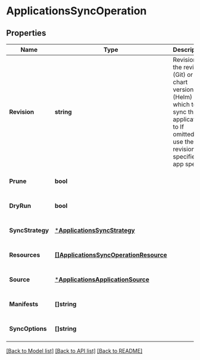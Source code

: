 # ApplicationsSyncOperation

## Properties
Name | Type | Description | Notes
------------ | ------------- | ------------- | -------------
**Revision** | **string** | Revision is the revision (Git) or chart version (Helm) which to sync the application to If omitted, will use the revision specified in app spec. | [optional] [default to null]
**Prune** | **bool** |  | [optional] [default to null]
**DryRun** | **bool** |  | [optional] [default to null]
**SyncStrategy** | [***ApplicationsSyncStrategy**](applicationsSyncStrategy.md) |  | [optional] [default to null]
**Resources** | [**[]ApplicationsSyncOperationResource**](applicationsSyncOperationResource.md) |  | [optional] [default to null]
**Source** | [***ApplicationsApplicationSource**](applicationsApplicationSource.md) |  | [optional] [default to null]
**Manifests** | **[]string** |  | [optional] [default to null]
**SyncOptions** | **[]string** |  | [optional] [default to null]

[[Back to Model list]](../README.md#documentation-for-models) [[Back to API list]](../README.md#documentation-for-api-endpoints) [[Back to README]](../README.md)

